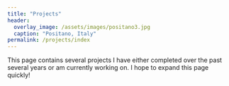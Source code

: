 ```yaml
---
title: "Projects"
header:
  overlay_image: /assets/images/positano3.jpg
  caption: "Positano, Italy"
permalink: /projects/index
---
```

This page contains several projects I have either completed over the past several years or am currently working on. I hope to expand this page quickly!
